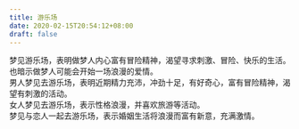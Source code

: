 ```yaml
---
title: 游乐场
date: 2020-02-15T20:54:12+08:00
draft: false
---
```


梦见游乐场，表明做梦人内心富有冒险精神，渴望寻求刺激、冒险、快乐的生活。<br>
也暗示做梦人可能会开始一场浪漫的爱情。<br>
男人梦见去游乐场，表明近期精力充沛，冲劲十足，有好奇心，富有冒险精神，渴望有刺激的活动。<br>
女人梦见去游乐场，表示性格浪漫，并喜欢旅游等活动。<br>
梦见与恋人一起去游乐场，表示婚姻生活将浪漫而富有新意，充满激情。<br>
